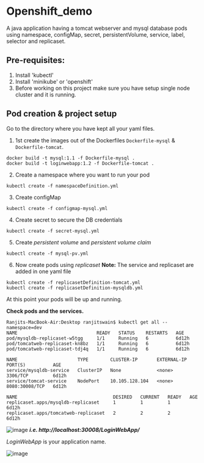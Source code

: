 # Openshift_demo
A java application having a tomcat webserver and mysql database pods using namespace, configMap, secret, persistentVolume, service, label, selector and replicaset.

Pre-requisites:
---------------
1. Install 'kubectl'
2. Install 'minikube' or 'openshift'
3. Before working on this project make sure you have setup single node cluster and it is running.

Pod creation & project setup
----------------------------
Go to the directory where you have kept all your yaml files.

1. 1st create the images out of the Dockerfiles `Dockerfile-mysql` & `Dockerfile-tomcat`.
```
docker build -t mysql:1.1 -f Dockerfile-mysql .
docker build -t loginwebapp:1.2 -f Dockerfile-tomcat .
```
2. Create a namespace where you want to run your pod
```
kubectl create -f namespaceDefinition.yml
```
3. Create configMap
```
kubectl create -f configmap-mysql.yml
```

4. Create secret to secure the DB credentials
```
kubectl create -f secret-mysql.yml
```

5. Create *persistent volume* and *persistent volume claim*
```
kubectl create -f mysql-pv.yml
```

6. Now create pods using *replicaset*
**Note:** The service and replicaset are added in one yaml file
```
kubectl create -f replicasetDefinition-tomcat.yml
kubectl create -f replicasetDefinition-mysqldb.yml
```

At this point your pods will be up and running.

**Check pods and the services.**
```
Ranjits-MacBook-Air:Desktop ranjitswain$ kubectl get all --namespace=dev
NAME                             READY   STATUS    RESTARTS   AGE
pod/mysqldb-replicaset-w5tgg     1/1     Running   6          6d12h
pod/tomcatweb-replicaset-kn8bz   1/1     Running   6          6d12h
pod/tomcatweb-replicaset-tdj4q   1/1     Running   6          6d12h

NAME                      TYPE        CLUSTER-IP       EXTERNAL-IP   PORT(S)          AGE
service/mysqldb-service   ClusterIP   None             <none>        3306/TCP         6d12h
service/tomcat-service    NodePort    10.105.128.104   <none>        8080:30008/TCP   6d12h

NAME                                   DESIRED   CURRENT   READY   AGE
replicaset.apps/mysqldb-replicaset     1         1         1       6d12h
replicaset.apps/tomcatweb-replicaset   2         2         2       6d12h
```
![image](https://github.com/HAMZAemi/demo_openshift/assets/95679729/3fb64295-382b-4c9f-9fa9-953166168822)
***i.e. http://localhost:30008/LoginWebApp/***

*LoginWebApp* is your application name.

![image](https://github.com/HAMZAemi/demo_openshift/assets/95679729/d5d72493-c4cd-4c50-8888-d31f392ed90a)



